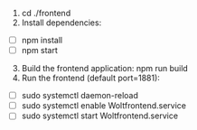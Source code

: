  1. cd ./frontend
 2. ⁠Install dependencies:
 - [ ] npm install
 - [ ] npm start
 3. ⁠Build the frontend application:
npm run build
 4. ⁠Run the frontend (default port=1881):
 - [ ] sudo systemctl daemon-reload
 - [ ] sudo systemctl enable Woltfrontend.service
 - [ ] sudo systemctl start Woltfrontend.service
